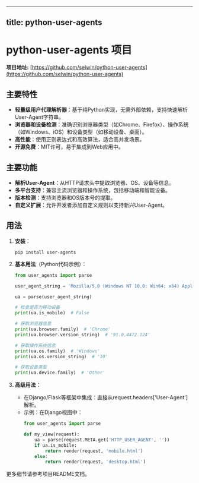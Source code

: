 
---
title: python-user-agents
---

# python-user-agents 项目

**项目地址:** [https://github.com/selwin/python-user-agents](https://github.com/selwin/python-user-agents)

## 主要特性
- **轻量级用户代理解析器**：基于纯Python实现，无需外部依赖，支持快速解析User-Agent字符串。
- **浏览器和设备检测**：准确识别浏览器类型（如Chrome、Firefox）、操作系统（如Windows、iOS）和设备类型（如移动设备、桌面）。
- **高性能**：使用正则表达式和高效算法，适合高并发场景。
- **开源免费**：MIT许可，易于集成到Web应用中。

## 主要功能
- **解析User-Agent**：从HTTP请求头中提取浏览器、OS、设备等信息。
- **多平台支持**：兼容主流浏览器和操作系统，包括移动端和智能设备。
- **版本检测**：支持浏览器和OS版本号的提取。
- **自定义扩展**：允许开发者添加自定义规则以支持新兴User-Agent。

## 用法
1. **安装**：
   ```
   pip install user-agents
   ```

2. **基本用法**（Python代码示例）：
   ```python
   from user_agents import parse

   user_agent_string = 'Mozilla/5.0 (Windows NT 10.0; Win64; x64) AppleWebKit/537.36 (KHTML, like Gecko) Chrome/91.0.4472.124 Safari/537.36'

   ua = parse(user_agent_string)

   # 检查是否为移动设备
   print(ua.is_mobile)  # False

   # 获取浏览器信息
   print(ua.browser.family)  # 'Chrome'
   print(ua.browser.version_string)  # '91.0.4472.124'

   # 获取操作系统信息
   print(ua.os.family)  # 'Windows'
   print(ua.os.version_string)  # '10'

   # 获取设备类型
   print(ua.device.family)  # 'Other'
   ```

3. **高级用法**：
   - 在Django/Flask等框架中集成：直接从request.headers['User-Agent']解析。
   - 示例：在Django视图中：
     ```python
     from user_agents import parse

     def my_view(request):
         ua = parse(request.META.get('HTTP_USER_AGENT', ''))
         if ua.is_mobile:
             return render(request, 'mobile.html')
         else:
             return render(request, 'desktop.html')
     ```

更多细节请参考项目README文档。